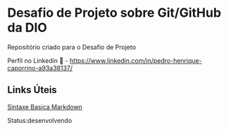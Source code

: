 # Desafio de Projeto sobre Git/GitHub da DIO
Repositório criado para o Desafio de Projeto

Perfil no Linkedin
💼 - https://www.linkedin.com/in/pedro-henrique-caporrino-a93a38137/

## Links Úteis 
[Sintaxe Basica Markdown](https://www.markdownguide.org/basic-syntax/) 

Status:desenvolvendo 
